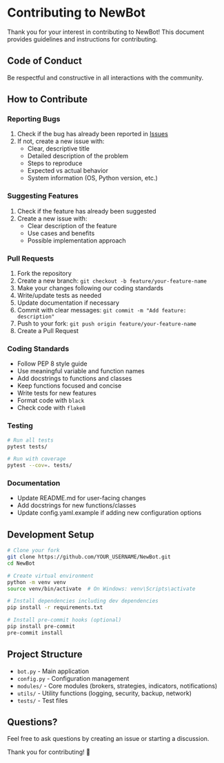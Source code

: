 # Contributing to NewBot

Thank you for your interest in contributing to NewBot! This document provides guidelines and instructions for contributing.

## Code of Conduct

Be respectful and constructive in all interactions with the community.

## How to Contribute

### Reporting Bugs

1. Check if the bug has already been reported in [Issues](https://github.com/tobi030103/NewBot/issues)
2. If not, create a new issue with:
   - Clear, descriptive title
   - Detailed description of the problem
   - Steps to reproduce
   - Expected vs actual behavior
   - System information (OS, Python version, etc.)

### Suggesting Features

1. Check if the feature has already been suggested
2. Create a new issue with:
   - Clear description of the feature
   - Use cases and benefits
   - Possible implementation approach

### Pull Requests

1. Fork the repository
2. Create a new branch: `git checkout -b feature/your-feature-name`
3. Make your changes following our coding standards
4. Write/update tests as needed
5. Update documentation if necessary
6. Commit with clear messages: `git commit -m "Add feature: description"`
7. Push to your fork: `git push origin feature/your-feature-name`
8. Create a Pull Request

### Coding Standards

- Follow PEP 8 style guide
- Use meaningful variable and function names
- Add docstrings to functions and classes
- Keep functions focused and concise
- Write tests for new features
- Format code with `black`
- Check code with `flake8`

### Testing

```bash
# Run all tests
pytest tests/

# Run with coverage
pytest --cov=. tests/
```

### Documentation

- Update README.md for user-facing changes
- Add docstrings for new functions/classes
- Update config.yaml.example if adding new configuration options

## Development Setup

```bash
# Clone your fork
git clone https://github.com/YOUR_USERNAME/NewBot.git
cd NewBot

# Create virtual environment
python -m venv venv
source venv/bin/activate  # On Windows: venv\Scripts\activate

# Install dependencies including dev dependencies
pip install -r requirements.txt

# Install pre-commit hooks (optional)
pip install pre-commit
pre-commit install
```

## Project Structure

- `bot.py` - Main application
- `config.py` - Configuration management
- `modules/` - Core modules (brokers, strategies, indicators, notifications)
- `utils/` - Utility functions (logging, security, backup, network)
- `tests/` - Test files

## Questions?

Feel free to ask questions by creating an issue or starting a discussion.

Thank you for contributing! 🎉
